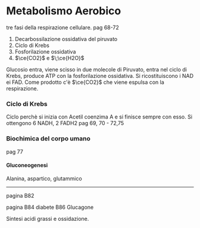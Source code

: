 # Metabolismo Aerobico 
tre fasi della respirazione cellulare. 
pag 68-72

1. Decarbossilazione ossidativa del piruvato
2. Ciclo di Krebs
3. Fosforilazione ossidativa 
4. $\ce{CO2}$ e $\;\ce{H2O}$

Glucosio entra, viene scisso in due molecole di Piruvato, entra nel ciclo di Krebs, produce ATP con la fosforilazione ossidativa. Si ricostituiscono i NAD ei FAD. Come prodotto c'è $\ce{CO2}$ che viene espulsa con la respirazione.

### Ciclo di Krebs
Ciclo perchè si inizia con Acetil coenzima A e si finisce sempre con esso. 
Si ottengono 6 NADH, 2 FADH2
pag 69, 70 - 72,75

### Biochimica del corpo umano
pag 77
#### Gluconeogenesi
Alanina, aspartico, glutammico 

---

pagina B82

pagina B84 diabete
B86 Glucagone 


Sintesi acidi grassi e ossidazione. 


